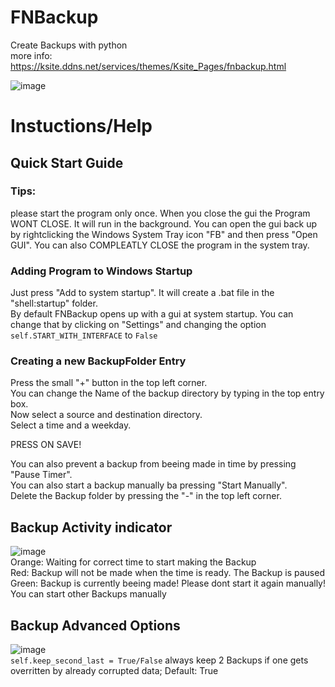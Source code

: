# FNBackup
 Create Backups with python  
 more info: https://ksite.ddns.net/services/themes/Ksite_Pages/fnbackup.html

![image](https://user-images.githubusercontent.com/68354546/120193068-4193a500-c21c-11eb-9d9e-9fc1a878047e.png)

# Instuctions/Help

## Quick Start Guide
### Tips: 
please start the program only once. When you close the gui the Program WONT CLOSE. It will run in the background. You can open the gui back up by rightclicking the Windows System Tray icon "FB" and then press "Open GUI". You can also COMPLEATLY CLOSE the program in the system tray.

### Adding Program to Windows Startup
 Just press "Add to system startup". It will create a .bat file in the "shell:startup" folder.  
 By default FNBackup opens up with a gui at system startup. You can change that by clicking on "Settings" and changing the option `self.START_WITH_INTERFACE` to `False`  
 
### Creating a new BackupFolder Entry  
 Press the small "+" button in the top left corner.  
 You can change the Name of the backup directory by typing in the top entry box.  
 Now select a source and destination directory.  
 Select a time and a weekday.  
 
 PRESS ON SAVE!  
 
 You can also prevent a backup from beeing made in time by pressing "Pause Timer".  
 You can also start a backup manually ba pressing "Start Manually".  
 Delete the Backup folder by pressing the "-" in the top left corner.
 
## Backup Activity indicator
![image](https://user-images.githubusercontent.com/68354546/120196856-9f29f080-c220-11eb-8dbd-3e3447db57e7.png)  
 Orange: Waiting for correct time to start making the Backup  
 Red: Backup will not be made when the time is ready. The Backup is paused  
 Green: Backup is currently beeing made! Please dont start it again manually! You can start other Backups manually  
 
## Backup Advanced Options
![image](https://user-images.githubusercontent.com/68354546/120199127-2ed09e80-c223-11eb-9021-65d6b4543810.png)  
 `self.keep_second_last = True/False` always keep 2 Backups if one gets overritten by already corrupted data; Default: True  

